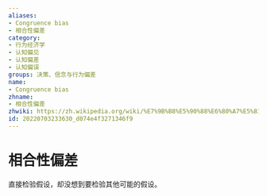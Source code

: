 ```yaml
---
aliases:
- Congruence bias
- 相合性偏差
category:
- 行为经济学
- 认知偏见
- 认知偏差
- 认知偏误
groups: 决策、信念与行为偏差
name:
- Congruence bias
zhname:
- 相合性偏差
zhwiki: https://zh.wikipedia.org/wiki/%E7%9B%B8%E5%90%88%E6%80%A7%E5%81%8F%E8%AA%A4
id: 20220703233630_d074e4f3271346f9
---
```


# 相合性偏差

直接检验假设，却没想到要检验其他可能的假设。
